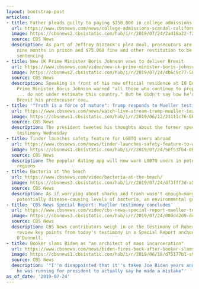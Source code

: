 ```yaml
---
layout: bootstrap-post
articles:
- title: Father pleads guilty to paying $250,000 in college admissions scam
  url: https://www.cbsnews.com/news/college-admissions-scandal-california-father-jeffrey-bizzack-pleads-guilty-son-volleyball-recruit-usc-2019-07-24/
  image: https://cbsnews2.cbsistatic.com/hub/i/r/2019/07/24/2a418a22-f283-4713-8fee-5c3c1f8ec8d0/thumbnail/1200x630g1/8de293dd481b36d44d9afbf6f02ec581/jeffrey-bizzack.jpg
  source: CBS News
  description: As part of Jeffrey Bizzack's plea deal, prosecutors are recommending
    nine months in prison and $75,000 fine and other restitution to be decided during
    sentencing
- title: New UK Prime Minister Boris Johnson vows to deliver Brexit
  url: https://www.cbsnews.com/video/new-uk-prime-minister-boris-johnson-vows-to-deliver-brexit/
  image: https://cbsnews2.cbsistatic.com/hub/i/r/2019/07/24/4b6c9c77-58c3-4ab9-a2ad-24cb6284d720/thumbnail/1200x630/cd421c08558cd6b65edc6a603ba1cb4b/0724-borisjohnsonspeaking-1897410-640x360.jpg
  source: CBS News
  description: Speaking in front of his new official residence at 10 Downing Street,
    Prime Minister Boris Johnson warned "all those who continue to prophesize disaster
    ... do not under estimate this country." But he didn't say how he'd deliver the
    Brexit his predecessor cou…
- title: '"Truth is a force of nature": Trump responds to Mueller testimony'
  url: https://www.cbsnews.com/news/watch-live-stream-trump-mueller-testimony-response-speech-today-2019-07-24/
  image: https://cbsnews1.cbsistatic.com/hub/i/r/2019/06/12/21111c76-8b2d-4bb4-b7cf-fbaa38a2d8ba/thumbnail/1200x630g2/121b00f06e79ebd4753a9a8bdcc2606f/rtx6ywxz.jpg
  source: CBS News
  description: The president tweeted his thoughts about the former special counsel's
    testimony Wednesday
- title: Tinder launches safety feature for LGBTQ users abroad
  url: https://www.cbsnews.com/news/tinder-launches-safety-feature-to-warn-lgbtq-users-when-they-are-in-countries-with-discriminatory-laws/
  image: https://cbsnews1.cbsistatic.com/hub/i/r/2019/07/24/5ef53fb4-0bc6-44d2-93e7-9b00bfdc2c8a/thumbnail/1200x630/95f2681a98c2e4be8eb294ab7eca61f8/tinder.jpg
  source: CBS News
  description: The popular dating app will now warn LGBTQ users in potentially dangerous
    regions
- title: Bacteria at the beach
  url: https://www.cbsnews.com/video/bacteria-at-the-beach/
  image: https://cbsnews3.cbsistatic.com/hub/i/r/2019/07/24/df3fff3d-a509-4d54-af84-c836d8e9b94f/thumbnail/1200x630/04831b4a26ba783a214144a23e23d364/moneywatch-bacteriabeach-1897621-640x360.jpg
  source: CBS News
  description: As if worrying about sharks and trash wasn't enough—many beaches have
    potentially disease-causing levels of bacteria, an environmental group found.
- title: 'CBS News Special Report: Mueller testimony concludes'
  url: https://www.cbsnews.com/video/cbs-news-special-report-mueller-testimony-concludes/
  image: https://cbsnews3.cbsistatic.com/hub/i/r/2019/07/24/080dd2d9-dd46-4e2a-b9e8-751cee842a3e/thumbnail/1200x630/b64754f38ba5b7cd88062c96bb43b071/0724-cbsn-muellertestimony-endchat-1897616-640x360.jpg
  source: CBS News
  description: CBS News contributors weigh in on the testimony of Robert Mueller and
    review key points from today's testimony in a Special Report anchored by Norah
    O'Donnell.
- title: Booker slams Biden as "an architect of mass incarceration"
  url: https://www.cbsnews.com/news/biden-fires-back-after-booker-slams-him-as-an-architect-of-mass-incarceration/
  image: https://cbsnews1.cbsistatic.com/hub/i/r/2019/06/18/d75177b1-a9f7-4038-8cf6-5cc73e83a8a5/thumbnail/1200x630g2/364f79dedb003fae39db25f6cd156351/gettyimages-1154831733.jpg
  source: CBS News
  description: '"I''m disappointed that it''s taken Joe Biden years and years until
    he was running for president to actually say he made a mistake"'
as_of_date: '2019-07-24'
---
```


